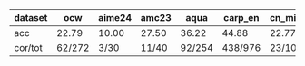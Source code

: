 |dataset|ocw|aime24|amc23|aqua|carp_en|cn_middle_school|MATH|GSM8K|
|--|--|--|--|--|--|--|--|--|
|acc|22.79|10.00|27.50|36.22|44.88|22.77|59.40|84.15|
|cor/tot|62/272|3/30|11/40|92/254|438/976|23/101|2970/5000|1110/1319|
